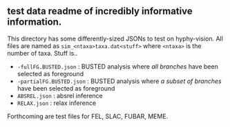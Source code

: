 ## test data readme of incredibly informative information.

This directory has some differently-sized JSONs to test on hyphy-vision. All files are named as `sim_<ntaxa>taxa.dat<stuff>` where `<ntaxa>` is the number of taxa. Stuff is..

+ `-fullFG.BUSTED.json` : BUSTED analysis where *all branches* have been selected as foreground
+ `-partialFG.BUSTED.json` : BUSTED analysis where *a subset of branches* have been selected as foreground
+ `ABSREL.json` :  absrel inference
+ `RELAX.json` :  relax inference

Forthcoming are test files for FEL, SLAC, FUBAR, MEME.